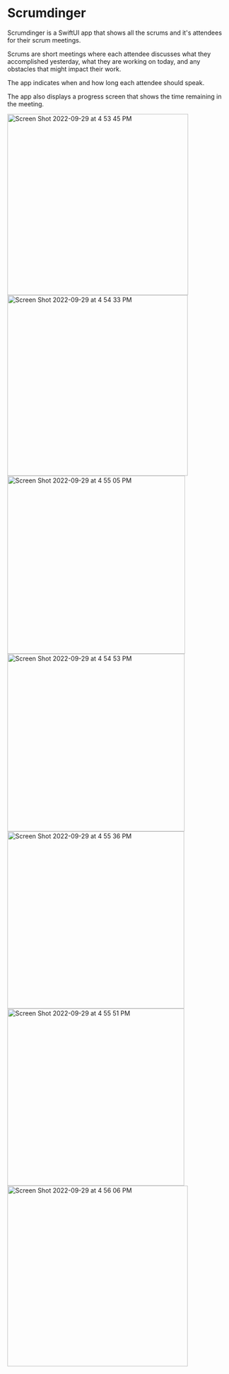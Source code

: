 # Scrumdinger

Scrumdinger is a SwiftUI app that shows all the scrums and it's attendees for their scrum meetings.

Scrums are short meetings where each attendee discusses what they accomplished yesterday, what they are working on today, and any obstacles that might impact their work.

The app indicates when and how long each attendee should speak.

The app also displays a progress screen that shows the time remaining in the meeting.

<img width="409" alt="Screen Shot 2022-09-29 at 4 53 45 PM" src="https://user-images.githubusercontent.com/34569407/193140576-56d85cc7-522a-40b4-a0d3-e80bc4d5245b.png">


<img width="408" alt="Screen Shot 2022-09-29 at 4 54 33 PM" src="https://user-images.githubusercontent.com/34569407/193140732-8401f540-8fd4-43e0-a720-26f484530bbe.png">

<img width="402" alt="Screen Shot 2022-09-29 at 4 55 05 PM" src="https://user-images.githubusercontent.com/34569407/193140836-4520c361-4101-42f8-ab34-ef4a4fd4369c.png">

<img width="401" alt="Screen Shot 2022-09-29 at 4 54 53 PM" src="https://user-images.githubusercontent.com/34569407/193140853-a721c88c-d639-49cf-8dfa-7868be3b8527.png">

<img width="400" alt="Screen Shot 2022-09-29 at 4 55 36 PM" src="https://user-images.githubusercontent.com/34569407/193140897-52064746-f0af-4082-8d94-49f221766d7c.png">

<img width="400" alt="Screen Shot 2022-09-29 at 4 55 51 PM" src="https://user-images.githubusercontent.com/34569407/193140987-d5d9df02-c275-4320-bb23-9d8cd2f11a9b.png">

<img width="408" alt="Screen Shot 2022-09-29 at 4 56 06 PM" src="https://user-images.githubusercontent.com/34569407/193141006-79fa8a75-e10e-44c3-9bf9-4964bd30c388.png">
